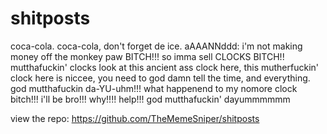 # shitposts
coca-cola. coca-cola, don't forget de ice. aAAANNddd: i'm not making money off the monkey paw BITCH!!! so imma sell CLOCKS BITCH!! mutthafuckin' clocks look at this ancient ass clock here, this mutherfuckin' clock here is niccee, you need to god damn tell the time, and everything. god mutthafuckin           da-YU-uhm!!! what happenend to my nomore clock bitch!!! i'll be bro!!! why!!!! help!!! god mutthafuckin' dayummmmmm

view the repo: https://github.com/TheMemeSniper/shitposts